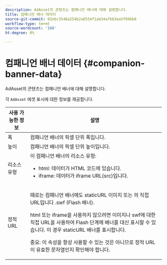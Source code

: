 ```yaml
---
description: AdAsset의 콘텐츠는 컴패니언 배너에 대해 설명합니다.
title: 컴패니언 배너 데이터
source-git-commit: 02ebc3548a254b2a6554f1ab34afbb3ea5f09bb8
workflow-type: tm+mt
source-wordcount: '160'
ht-degree: 0%

---
```


# 컴패니언 배너 데이터 {#companion-banner-data}

AdAsset의 콘텐츠는 컴패니언 배너에 대해 설명합니다.

<!--<a id="section_D730B4FD6FD749E9860B6A07FC110552"></a>-->

각 `AdAsset` 에셋 표시에 대한 정보를 제공합니다.

<table id="table_760C885E2DCA4BE983CC57FDA7BD5B14"> 
 <thead> 
  <tr> 
   <th colname="col1" class="entry"> <b>사용 가능한 정보 </b></th> 
   <th colname="col2" class="entry"> <b>설명</b> </th> 
  </tr> 
 </thead>
 <tbody> 
  <tr> 
   <td colname="col1"> 폭 </td> 
   <td colname="col2"> 컴패니언 배너의 픽셀 단위 폭입니다. </td> 
  </tr> 
  <tr> 
   <td colname="col1"> 높이 </td> 
   <td colname="col2"> 컴패니언 배너의 픽셀 단위 높이입니다. </td> 
  </tr> 
  <tr> 
   <td colname="col1"> 리소스 유형 </td> 
   <td colname="col2">이 컴패니언 배너의 리소스 유형: 
    <ul id="ul_A067787FE49E4B6095BE0AC1D447DBB3"> 
     <li id="li_02B7224C67004095B3F6E50FD21E507E">html: 데이터가 HTML 코드에 있습니다. </li> 
     <li id="li_5F37E14472424F808C6094F42009E676">iframe: 데이터가 iframe URL(src)입니다. </li> 
    </ul> </td> 
  </tr> 
  <tr> 
   <td colname="col1"> 정적 URL </td> 
   <td colname="col2"> <p>때로는 컴패니언 배너에도 <span class="codeph"> staticURL</span> 이미지 또는 의 직접 URL입니다 <span class="codeph"> .swf</span> (Flash 배너). </p> <p>html 또는 iframe을 사용하지 않으려면 이미지나 swf에 대한 직접 URL을 사용하여 Flash 단계에 배너를 대신 표시할 수 있습니다. 이 경우 <span class="codeph"> staticURL</span> 배너를 표시합니다. </p> <p>중요: 이 속성을 항상 사용할 수 있는 것은 아니므로 정적 URL이 유효한 문자열인지 확인해야 합니다. </p> </td> 
  </tr> 
 </tbody> 
</table>
